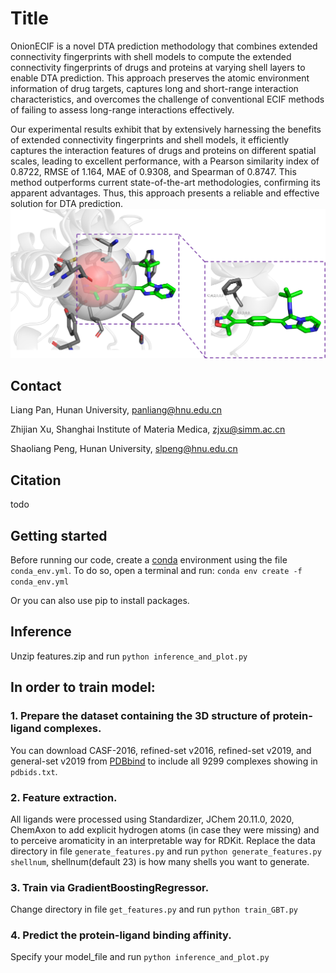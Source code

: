 # Title

OnionECIF is a novel DTA prediction methodology that combines extended connectivity fingerprints with shell models to compute the extended connectivity fingerprints of drugs and proteins at varying shell layers to enable DTA prediction. This approach preserves the atomic environment information of drug targets, captures long and short-range interaction characteristics, and overcomes the challenge of conventional ECIF methods of failing to assess long-range interactions effectively. 

Our experimental results exhibit that by extensively harnessing the benefits of extended connectivity fingerprints and shell models, it efficiently captures the interaction features of drugs and proteins on different spatial scales, leading to excellent performance, with a Pearson similarity index of 0.8722, RMSE of 1.164, MAE of 0.9308, and Spearman of 0.8747. This method outperforms current state-of-the-art methodologies, confirming its apparent advantages. Thus, this approach presents a reliable and effective solution for DTA prediction.
![Architecture](./pic/Architecture.png)

## Contact

Liang Pan, Hunan University, panliang@hnu.edu.cn

Zhijian Xu, Shanghai Institute of Materia Medica, zjxu@simm.ac.cn

Shaoliang Peng, Hunan University, slpeng@hnu.edu.cn

## Citation

todo

## Getting started
Before running our code, create a [conda](https://conda.io/projects/conda/en/latest/user-guide/getting-started.html "Getting started with conda") environment using the file `conda_env.yml`. To do so, open a terminal and run: ```conda env create -f conda_env.yml```

Or you can also use pip to install packages.

## Inference

Unzip features.zip and run ```python inference_and_plot.py```

## In order to train model:

### 1. Prepare the dataset containing the 3D structure of protein-ligand complexes.

You can download CASF-2016, refined-set v2016, refined-set v2019, and general-set v2019 from [PDBbind](http://www.pdbbind.org.cn/ "PDBbind") to include all 9299 complexes showing in `pdbids.txt`.

### 2. Feature extraction.
All ligands were processed using Standardizer, JChem 20.11.0, 2020, ChemAxon to add explicit hydrogen atoms (in case they were missing) and to perceive aromaticity in an interpretable way for RDKit. Replace the data directory in file `generate_features.py` and run ```python generate_features.py shellnum```, shellnum(default 23) is how many shells you want to generate.

### 3. Train via GradientBoostingRegressor.
Change directory in file `get_features.py` and run ```python train_GBT.py```

### 4. Predict the protein-ligand binding affinity.
Specify your model_file and run ```python inference_and_plot.py```
